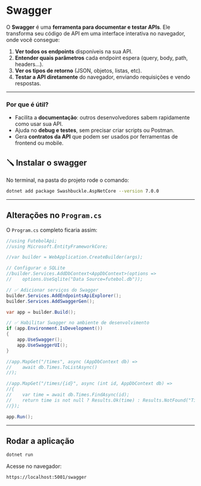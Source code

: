 # Swagger

O **Swagger** é uma **ferramenta para documentar e testar APIs**. Ele transforma seu código de API em uma interface interativa no navegador, onde você consegue:

1. **Ver todos os endpoints** disponíveis na sua API.
2. **Entender quais parâmetros** cada endpoint espera (query, body, path, headers…).
3. **Ver os tipos de retorno** (JSON, objetos, listas, etc).
4. **Testar a API diretamente** do navegador, enviando requisições e vendo respostas.

---

### Por que é útil?

* Facilita a **documentação**: outros desenvolvedores sabem rapidamente como usar sua API.
* Ajuda no **debug e testes**, sem precisar criar scripts ou Postman.
* Gera **contratos da API** que podem ser usados por ferramentas de frontend ou mobile.


## **🪛 Instalar o swagger**

No terminal, na pasta do projeto rode o comando:

```bash
dotnet add package Swashbuckle.AspNetCore --version 7.0.0
```

---

## Alterações no `Program.cs`

O `Program.cs` completo ficaria assim:

```csharp
//using FutebolApi;
//using Microsoft.EntityFrameworkCore;

//var builder = WebApplication.CreateBuilder(args);

// Configurar o SQLite
//builder.Services.AddDbContext<AppDbContext>(options =>
//    options.UseSqlite("Data Source=futebol.db"));

// ✅ Adicionar serviços do Swagger
builder.Services.AddEndpointsApiExplorer();
builder.Services.AddSwaggerGen();

var app = builder.Build();

// ✅ Habilitar Swagger no ambiente de desenvolvimento
if (app.Environment.IsDevelopment())
{
    app.UseSwagger();
    app.UseSwaggerUI();
}

//app.MapGet("/times", async (AppDbContext db) =>
//    await db.Times.ToListAsync()
//);

//app.MapGet("/times/{id}", async (int id, AppDbContext db) =>
//{
//    var time = await db.Times.FindAsync(id);
//    return time is not null ? Results.Ok(time) : Results.NotFound("Time não encontrado.");
//});

app.Run();
```

---

## Rodar a aplicação

```bash
dotnet run
```

Acesse no navegador:

```
https://localhost:5001/swagger
```

